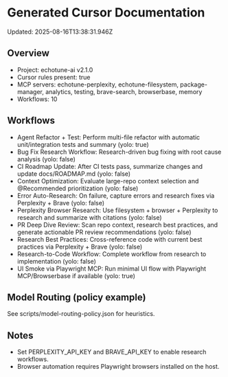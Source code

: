 # Generated Cursor Documentation

Updated: 2025-08-16T13:38:31.946Z

## Overview
- Project: echotune-ai v2.1.0
- Cursor rules present: true
- MCP servers: echotune-perplexity, echotune-filesystem, package-manager, analytics, testing, brave-search, browserbase, memory
- Workflows: 10

## Workflows
- Agent Refactor + Test: Perform multi-file refactor with automatic unit/integration tests and summary (yolo: true)
- Bug Fix Research Workflow: Research-driven bug fixing with root cause analysis (yolo: false)
- CI Roadmap Update: After CI tests pass, summarize changes and update docs/ROADMAP.md (yolo: false)
- Context Optimization: Evaluate large-repo context selection and @Recommended prioritization (yolo: false)
- Error Auto-Research: On failure, capture errors and research fixes via Perplexity + Brave (yolo: false)
- Perplexity Browser Research: Use filesystem + browser + Perplexity to research and summarize with citations (yolo: false)
- PR Deep Dive Review: Scan repo context, research best practices, and generate actionable PR review recommendations (yolo: false)
- Research Best Practices: Cross-reference code with current best practices via Perplexity + Brave (yolo: false)
- Research-to-Code Workflow: Complete workflow from research to implementation (yolo: false)
- UI Smoke via Playwright MCP: Run minimal UI flow with Playwright MCP/Browserbase if available (yolo: true)

## Model Routing (policy example)
See scripts/model-routing-policy.json for heuristics.

## Notes
- Set PERPLEXITY_API_KEY and BRAVE_API_KEY to enable research workflows.
- Browser automation requires Playwright browsers installed on the host.
